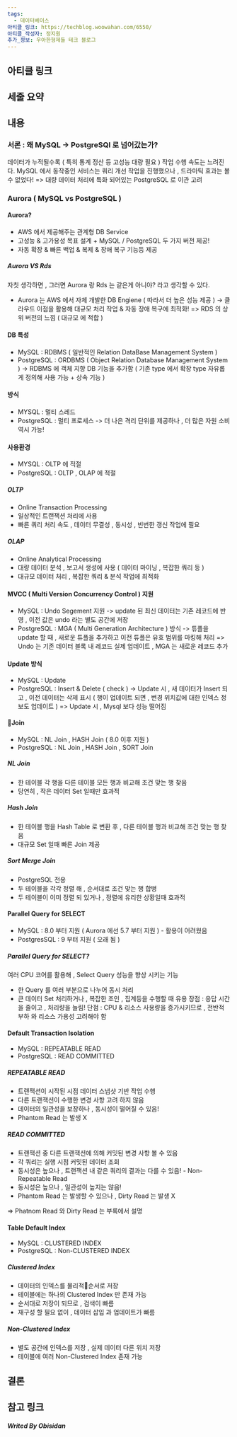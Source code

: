 ```yaml
---
tags:
  - 데이터베이스
아티클_링크: https://techblog.woowahan.com/6550/
아티클_작성자: 정지원
추가_정보: 우아한형제들 테크 블로그
---
```

## 아티클 링크




## 세줄 요약

## 내용
### 서론 : 왜 MySQL -> PostgreSQl 로 넘어갔는가?
데이터가 누적될수록 ( 특히 통계 정산 등 고성능 대량 필요 ) 작업 수행 속도는 느려진다.
MySQL 에서 동작중인 서비스는 쿼리 개선 작업을 진행했으나 , 드라마틱 효과는 볼 수 없었다!
=> 대량 데이터 처리에 특화 되어있는 PostgreSQL 로 이관 고려

### Aurora ( MySQL vs PostgreSQL )
#### Aurora?
- AWS 에서 제공해주는 관계형 DB Service
- 고성능 & 고가용성 목표 설계 + MySQL / PostgreSQL 두 가지 버전 제공!
- 자동 확장 & 빠른 백업 & 복제 & 장애 복구 기능등 제공
##### Aurora VS Rds
자칫 생각하면 , 그러면 Aurora 랑 Rds 는 같은게 아니야? 라고 생각할 수 있다.
- Aurora 는 AWS 에서 자체 개발한 DB Engiene ( 따라서 더 높은 성능 제공 )
	-> 클라우드 이점을 활용해 대규모 처리 작업 & 자동 장애 복구에 최적화!
=> RDS 의 상위 버전의 느낌 ( 대규모 에 적합 )

#### DB 특성
- MySQL : RDBMS ( 일반적인 Relation DataBase Management System )
- PostgreSQL : ORDBMS ( Object Relation Database Management System )
	-> RDBMS  에 객체 지향 DB 기능을 추가함 ( 기존 type 에서 확장 type 자유롭게 정의해 사용 가능 + 상속 기능 )
#### 방식
- MYSQL : 멀티 스레드
- PostgreSQL : 멀티 프로세스
	-> 더 나은 격리 단위를 제공하나 , 더 많은 자원 소비 역시 가능!

#### 사용환경
- MYSQL : OLTP 에 적절
- PostgreSQL : OLTP , OLAP 에 적절
##### OLTP
- Online Transaction Processing
- 일상적인 트랜잭션 처리에 사용
- 빠른 쿼리 처리 속도 , 데이터 무결성 , 동시성 , 빈번한 갱신 작업에 필요
##### OLAP
- Online Analytical Processing
- 대량 데이터 분석 , 보고서 생성에 사용 ( 데이터 마이닝 , 복잡한 쿼리 등 )
- 대규모 데이터 처리 , 복잡한 쿼리 & 분석 작업에 최적화

#### MVCC ( Multi Version Concurrency Control ) 지원
- MySQL : Undo Segement 지원
	-> update 된 최신 데이터는 기존 레코드에 반영 , 이전 값은 undo 라는 별도 공간에 저장
- PostgreSQL : MGA ( Multi Generation Architecture ) 방식
	-> 튜플을 update 할 때 , 새로운 튜플을 추가하고 이전 튜플은 유효 범위를 마킹해 처리
=> Undo 는 기존 데이터 블록 내 레코드 실제 업데이트 , MGA 는 새로운 레코드 추가

#### Update 방식
- MySQL : Update
- PostgreSQL : Insert & Delete ( check )
	-> Update 시 , 새 데이터가 Insert 되고 , 이전 데이터는 삭제 표시
		( 행이 업데이트 되면 , 변경 위치값에 대한 인덱스 정보도 업데이트 )
=> Update 시 , Mysql 보다 성능 떨어짐
#### Join 
- MySQL : NL Join , HASH Join ( 8.0 이후 지원 )
- PostgreSQL : NL Join , HASH Join , SORT Join
##### NL Join
- 한 테이블 각 행을 다른 테이블 모든 행과 비교해 조건 맞는 행 찾음
- 당연히 , 작은 데이터 Set 일때만 효과적
##### Hash Join
- 한 테이블 행을 Hash Table 로 변환 후 , 다른 테이블 행과 비교해 조건 맞는 행 찾음
- 대규모 Set 일때 빠른 Join 제공
##### Sort Merge Join
- PostgreSQL 전용
- 두 테이블을 각각 정렬 해 , 순서대로 조건 맞는 행 합병
- 두 테이블이 이미 정렬 되 있거나 , 정렬에 유리한 상황일때 효과적

#### Parallel Query for SELECT
- MySQL : 8.0 부터 지원 ( Aurora 에선 5.7 부터 지원 ) - 활용이 어려웠음
- PostgresSQL : 9 부터 지원 ( 오래 됨 )
##### Parallel Query for SELECT?
여러 CPU 코어를 활용해 , Select Query 성능을 향상 시키는 기능
- 한 Query 를 여러 부분으로 나누어 동시 처리
- 큰 데이터 Set 처리하거나 , 복잡한 조인 , 집계등을 수행할 때 유용
장점 : 응답 시간을 줄이고 , 처리량을 늘림!
단점 : CPU & 리소스 사용량을 증가시키므로 , 전반적 부하 와 리소스 가용성 고려해야 함

#### Default Transaction Isolation
- MySQL : REPEATABLE READ
- PostgreSQL : READ COMMITTED
##### REPEATABLE READ
- 트랜잭션이 시작된 시점 데이터 스냅샷 기반 작업 수행
- 다른 트랜잭션이 수행한 변경 사항 고려 하지 않음
- 데이터의 일관성을 보장하나 , 동시성이 떨어질 수 있음!
- Phantom Read 는 발생 X

##### READ COMMITTED
- 트랜잭션 중 다른 트랜잭션에 의해 커밋된 변경 사항 볼 수 있음
- 각 쿼리는 실행 시점 커밋된 데이터 조회
- 동시성은 높으나 , 트랜잭션 내 같은 쿼리의 결과는 다를 수 있음! - Non-Repeatable Read
- 동시성은 높으나 , 일관성이 높지는 않음!
- Phantom Read 는 발생할 수 있으나 , Dirty Read 는 발생 X

=> Phatnom Read 와 Dirty Read 는 부록에서 설명
#### Table Default Index
- MySQL : CLUSTERED INDEX
- PostgreSQL : Non-CLUSTERED INDEX
##### Clustered Index
- 데이터의 인덱스를 물리적순서로 저장
- 테이블에는 하나의 Clustered Index 만 존재 가능
- 순서대로 저장이 되므로 , 검색이 빠름
- 재구성 할 필요 없이 , 데이터 삽입 과 업데이트가 빠름

##### Non-Clustered Index
- 별도 공간에 인덱스를 저장 , 실제 데이터 다른 위치 저장
- 테이블에 여러 Non-Clustered Index 존재 가능


## 결론


## 참고 링크



##### Writed By Obisidan